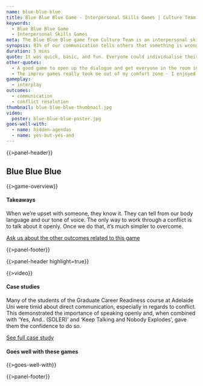 ```yaml
---
name: blue-blue-blue
title: Blue Blue Blue Game - Interpersonal Skills Games | Culture Team
keywords:
  - Blue Blue Blue Game
  - Interpersonal Skills Games
meta: The Blue Blue Blue game from Culture Team is an interpersonal skills game designed to show the importance of communication in the workplace. Try it today!
synopsis: 93% of our communication tells others that something is wrong. It takes the last 7% to explain how to fix it.
duration: 5 mins
quote: It was quick, basic, and fun. Everyone could individualise their answer and it allowed everyone to participate.
other-quotes:
  - A good game to open up the dialogue and get everyone in the room interacting.
  - The improv games really took me out of my comfort zone - I enjoyed it too. It’ll help me participate in things in real life that I’m not confident in
gameplay: 
  - interplay
outcomes:
  - communication
  - conflict resolution
thumbnail: blue-blue-blue-thumbnail.jpg
video:
  poster: blue-blue-blue-poster.jpg
goes-well-with:
  - name: hidden-agendas
  - name: yes-but-yes-and
---
```

{{>panel-header}}

## Blue Blue Blue

{{>game-overview}}

#### Takeaways

When we’re upset with someone, they know it. They can tell from our body language and our tone of voice. The only way to work through a conflict is to talk about it openly. Once we do that, it’s much simpler to overcome.

[Ask us about the other outcomes related to this game](#)

{{>panel-footer}}

{{>panel-header highlight=true}}

{{>video}}

#### Case studies

Many of the students of the Graduate Career Readiness course at Adelaide Uni were timid about direct communication, especially in regards to conflict. This demonstrated the importance of speaking openly and, when combined with ‘Yes, And.. (SOLER)’ and ‘Keep Talking and Nobody Explodes’, gave them the confidence to do so.

[See full case study](#)

#### Goes well with these games

{{>goes-well-with}}

{{>panel-footer}}